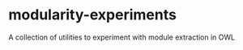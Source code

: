 modularity-experiments
======================

A collection of utilities to experiment with module extraction in OWL